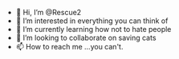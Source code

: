 - 👋 Hi, I’m @Rescue2
- 👀 I’m interested in everything you can think of
- 🌱 I’m currently learning how not to hate people 
- 💞️ I’m looking to collaborate on saving cats
- 📫 How to reach me ...you can't. 

<!---
Rescue2/Rescue2 is a ✨ special ✨ repository because its `README.md` (this file) appears on your GitHub profile.
You can click the Preview link to take a look at your changes.
--->
